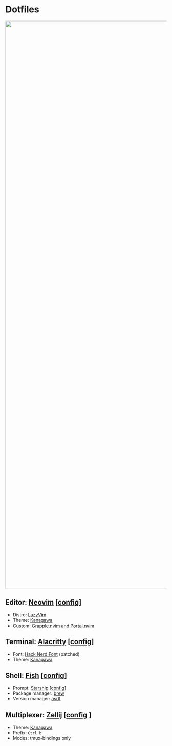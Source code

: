 # Dotfiles

<p align="center">
<img width="1774" alt="image" src="https://user-images.githubusercontent.com/2467016/226668608-ada9c1f2-b5a6-436f-a50d-748b50c3a505.png">
</p>

## Editor: [Neovim](https://neovim.io/) [[config](./nvim)]

* Distro: [LazyVim](https://www.lazyvim.org/)
* Theme: [Kanagawa](https://github.com/rebelot/kanagawa.nvim)
* Custom: [Grapple.nvim](https://github.com/cbochs/grapple.nvim) and [Portal.nvim](https://github.com/cbochs/portal.nvim)

## Terminal: [Alacritty](https://alacritty.org/) [[config](./alacritty)]

* Font: [Hack Nerd Font](https://www.nerdfonts.com/) (patched)
* Theme: [Kanagawa](https://github.com/rebelot/kanagawa.nvim)

## Shell: [Fish](https://fishshell.com/) [[config](./fish)]

* Prompt: [Starship](https://github.com/starship/starship) [[config](./starship.toml)]
* Package manager: [brew](https://github.com/homebrew)
* Version manager: [asdf](https://github.com/asdf-vm/asdf)

## Multiplexer: [Zellij](https://github.com/zellij-org/zellij) [[config](./zellij) ]

* Theme: [Kanagawa](https://github.com/zellij-org/zellij/blob/main/example/themes/kanagawa.kdl)
* Prefix: `Ctrl b`
* Modes: tmux-bindings only

